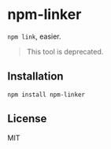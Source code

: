# npm-linker

`npm link`, easier.

> This tool is deprecated.

## Installation

```
npm install npm-linker
```

## License

MIT
